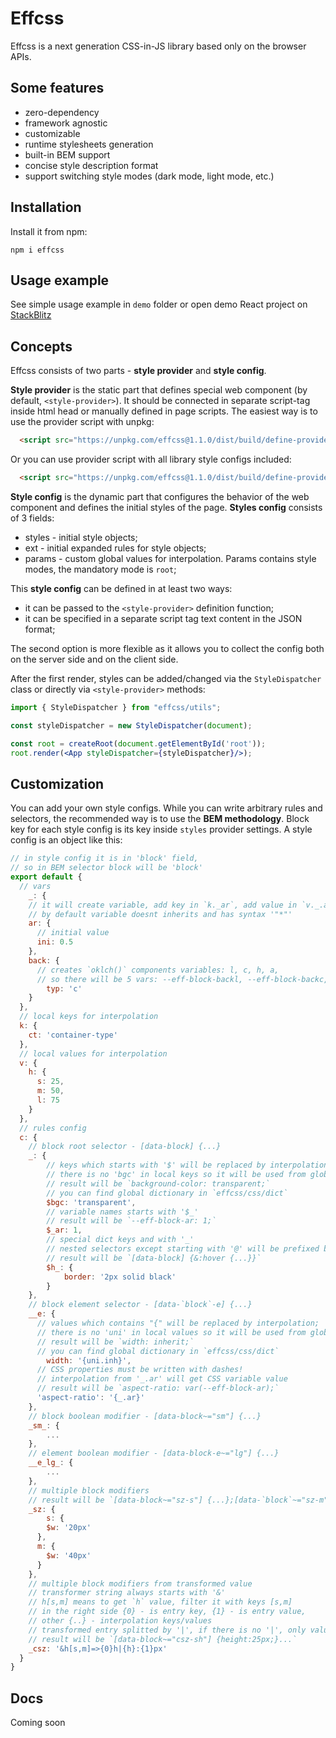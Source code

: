 # Effcss

Effcss is a next generation CSS-in-JS library based only on the browser APIs.

## Some features

- zero-dependency
- framework agnostic
- customizable
- runtime stylesheets generation
- built-in BEM support
- concise style description format
- support switching style modes (dark mode, light mode, etc.)

## Installation

Install it from npm:

```
npm i effcss
```

## Usage example

See simple usage example in `demo` folder or open demo React project on [StackBlitz](https://stackblitz.com/edit/vitejs-react-effcss?file=index.html)

## Concepts

Effcss consists of two parts - **style provider** and **style config**.

**Style provider** is the static part that defines special web component (by default, `<style-provider>`). It should be connected in separate script-tag inside html head or manually defined in page scripts. The easiest way is to use the provider script with unpkg:

```html
  <script src="https://unpkg.com/effcss@1.1.0/dist/build/define-provider.min.js" crossorigin="anonymous"></script>
```

Or you can use provider script with all library style configs included:

```html
  <script src="https://unpkg.com/effcss@1.1.0/dist/build/define-provider-with-configs.min.js" crossorigin="anonymous"></script>
```

**Style config** is the dynamic part that configures the behavior of the web component and defines the initial styles of the page. **Styles config** consists of 3 fields:
- styles - initial style objects;
- ext - initial expanded rules for style objects;
- params - custom global values for interpolation. Params contains style modes, the mandatory mode is `root`;

This **style config** can be defined in at least two ways:
- it can be passed to the `<style-provider>` definition function;
- it can be specified in a separate script tag text content in the JSON format;

The second option is more flexible as it allows you to collect the config both on the server side and on the client side.

After the first render, styles can be added/changed via the `StyleDispatcher` class or directly via `<style-provider>` methods:

```jsx
import { StyleDispatcher } from "effcss/utils";

const styleDispatcher = new StyleDispatcher(document);

const root = createRoot(document.getElementById('root'));
root.render(<App styleDispatcher={styleDispatcher}/>);
```

## Customization

You can add your own style configs. While you can write arbitrary rules and selectors, the recommended way is to use the **BEM methodology**. Block key for each style config is its key inside `styles` provider settings. A style config is an object like this:

```js
// in style config it is in 'block' field,
// so in BEM selector block will be 'block'
export default {
  // vars
	_: {
    // it will create variable, add key in `k._ar`, add value in `v._.ar`
    // by default variable doesnt inherits and has syntax '"*"'
    ar: {
      // initial value
      ini: 0.5
    },
    back: {
      // creates `oklch()` components variables: l, c, h, a,
      // so there will be 5 vars: --eff-block-backl, --eff-block-backc, ...
    	typ: 'c'
    }
  },
  // local keys for interpolation
  k: {
  	ct: 'container-type'
  },
  // local values for interpolation
  v: {
  	h: {
      s: 25,
      m: 50,
      l: 75
    }
  },
  // rules config
  c: {
    // block root selector - [data-block] {...}
  	_: {
        // keys which starts with '$' will be replaced by interpolation;
        // there is no 'bgc' in local keys so it will be used from global dictionary;
        // result will be `background-color: transparent;`
        // you can find global dictionary in `effcss/css/dict`
        $bgc: 'transparent',
      	// variable names starts with '$_'
      	// result will be `--eff-block-ar: 1;`
      	$_ar: 1,
        // special dict keys and with '_'
        // nested selectors except starting with '@' will be prefixed by '&'
        // result will be `[data-block] {&:hover {...}}`
        $h_: {
        	border: '2px solid black'
        }
    },
    // block element selector - [data-`block`-e] {...}
  	__e: {
      // values which contains "{" will be replaced by interpolation;
      // there is no 'uni' in local values so it will be used from global dictionary;
      // result will be `width: inherit;`
      // you can find global dictionary in `effcss/css/dict`
    	width: '{uni.inh}',
      // CSS properties must be written with dashes!
      // interpolation from '_.ar' will get CSS variable value
      // result will be `aspect-ratio: var(--eff-block-ar);`
      'aspect-ratio': '{_.ar}'
    },
    // block boolean modifier - [data-block~="sm"] {...}
    _sm_: {
    	...
    },
    // element boolean modifier - [data-block-e~="lg"] {...}
    __e_lg_: {
    	...
    },
    // multiple block modifiers
    // result will be `[data-block~="sz-s"] {...};[data-`block`~="sz-m"] {...};`
    _sz: {
    	s: {
      	$w: '20px'
      },
      m: {
      	$w: '40px'
      }
    },
    // multiple block modifiers from transformed value
    // transformer string always starts with '&'
    // h[s,m] means to get `h` value, filter it with keys [s,m]
    // in the right side {0} - is entry key, {1} - is entry value,
    // other {..} - interpolation keys/values
    // transformed entry splitted by '|', if there is no '|', only value will be evaluated
    // result will be `[data-block~="csz-sh"] {height:25px;}...`
    _csz: '&h[s,m]=>{0}h|{h}:{1}px'
  }
}
```

## Docs

Coming soon
